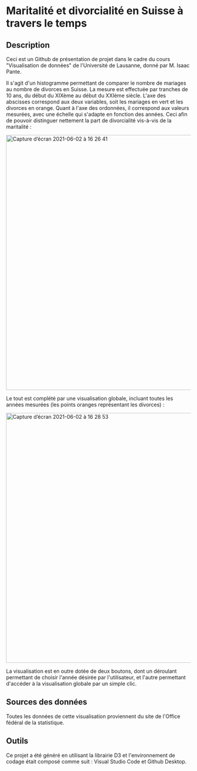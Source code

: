 # Maritalité et divorcialité en Suisse à travers le temps

## Description

Ceci est un Github de présentation de projet dans le cadre du cours "Visualisation de données" de l'Université de Lausanne, donné par M. Isaac Pante.

Il s'agit d'un histogramme permettant de comparer le nombre de mariages au nombre de divorces en Suisse. La mesure est effectuée par tranches de 10 ans, du début du XIXème au début du XXIème siècle. L'axe des abscisses correspond aux deux variables, soit les mariages en vert et les divorces en orange. Quant à l'axe des ordonnées, il correspond aux valeurs mesurées, avec une échelle qui s'adapte en fonction des années. Ceci afin de pouvoir distinguer nettement la part de divorcialité vis-à-vis de la maritalité : 

<img width="694" alt="Capture d’écran 2021-06-02 à 16 26 41" src="https://user-images.githubusercontent.com/81432942/120498259-61170300-c3bf-11eb-8885-12a6f5aeeea6.png">

Le tout est complété par une visualisation globale, incluant toutes les années mesurées (les points oranges représentant les divorces) :

<img width="680" alt="Capture d’écran 2021-06-02 à 16 28 53" src="https://user-images.githubusercontent.com/81432942/120498651-acc9ac80-c3bf-11eb-806e-14439727a93a.png">

La visualisation est en outre dotée de deux boutons, dont un déroulant permettant de choisir l'année désirée par l'utilisateur, et l'autre permettant d'accéder à la visualisation globale par un simple clic.

## Sources des données

Toutes les données de cette visualisation proviennent du site de l'Office fédéral de la statistique.

## Outils

Ce projet a été généré en utilisant la librairie D3 et l'environnement de codage était composé comme suit : Visual Studio Code et Github Desktop.


